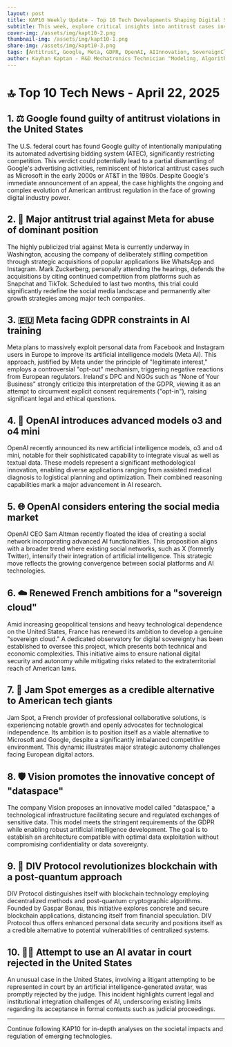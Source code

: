 ```yaml
---
layout: post
title: KAP10 Weekly Update - Top 10 Tech Developments Shaping Digital Sovereignty and AI Advancements
subtitle: This week, explore critical insights into antitrust cases involving Google and Meta, revolutionary AI models from OpenAI, the future of blockchain and sovereign clouds, and significant regulatory challenges
cover-img: /assets/img/kapt10-2.png
thumbnail-img: /assets/img/kapt10-1.png
share-img: /assets/img/kapt10-3.png
tags: [Antitrust, Google, Meta, GDPR, OpenAI, AIInnovation, SovereignCloud, Blockchain, DataPrivacy, LegalTech]
author: Kayhan Kaptan - R&D Mechatronics Technician "Modeling, Algorithms, Validation" TEAM - Expert in Medical Physics Quality Control
---
```


# 🔝 Top 10 Tech News - April 22, 2025

## 1. ⚖️ **Google found guilty of antitrust violations in the United States**
The U.S. federal court has found Google guilty of intentionally manipulating its automated advertising bidding system (ATEC), significantly restricting competition. This verdict could potentially lead to a partial dismantling of Google's advertising activities, reminiscent of historical antitrust cases such as Microsoft in the early 2000s or AT&T in the 1980s. Despite Google's immediate announcement of an appeal, the case highlights the ongoing and complex evolution of American antitrust regulation in the face of growing digital industry power.

## 2. 📱 **Major antitrust trial against Meta for abuse of dominant position**
The highly publicized trial against Meta is currently underway in Washington, accusing the company of deliberately stifling competition through strategic acquisitions of popular applications like WhatsApp and Instagram. Mark Zuckerberg, personally attending the hearings, defends the acquisitions by citing continued competition from platforms such as Snapchat and TikTok. Scheduled to last two months, this trial could significantly redefine the social media landscape and permanently alter growth strategies among major tech companies.

## 3. 🇪🇺 **Meta facing GDPR constraints in AI training**
Meta plans to massively exploit personal data from Facebook and Instagram users in Europe to improve its artificial intelligence models (Meta AI). This approach, justified by Meta under the principle of "legitimate interest," employs a controversial "opt-out" mechanism, triggering negative reactions from European regulators. Ireland's DPC and NGOs such as "None of Your Business" strongly criticize this interpretation of the GDPR, viewing it as an attempt to circumvent explicit consent requirements ("opt-in"), raising significant legal and ethical questions.

## 4. 🤖 **OpenAI introduces advanced models o3 and o4 mini**
OpenAI recently announced its new artificial intelligence models, o3 and o4 mini, notable for their sophisticated capability to integrate visual as well as textual data. These models represent a significant methodological innovation, enabling diverse applications ranging from assisted medical diagnosis to logistical planning and optimization. Their combined reasoning capabilities mark a major advancement in AI research.

## 5. 🌐 **OpenAI considers entering the social media market**
OpenAI CEO Sam Altman recently floated the idea of creating a social network incorporating advanced AI functionalities. This proposition aligns with a broader trend where existing social networks, such as X (formerly Twitter), intensify their integration of artificial intelligence. This strategic move reflects the growing convergence between social platforms and AI technologies.

## 6. ☁️ **Renewed French ambitions for a "sovereign cloud"**
Amid increasing geopolitical tensions and heavy technological dependence on the United States, France has renewed its ambition to develop a genuine "sovereign cloud." A dedicated observatory for digital sovereignty has been established to oversee this project, which presents both technical and economic complexities. This initiative aims to ensure national digital security and autonomy while mitigating risks related to the extraterritorial reach of American laws.

## 7. 🚀 **Jam Spot emerges as a credible alternative to American tech giants**
Jam Spot, a French provider of professional collaborative solutions, is experiencing notable growth and openly advocates for technological independence. Its ambition is to position itself as a viable alternative to Microsoft and Google, despite a significantly imbalanced competitive environment. This dynamic illustrates major strategic autonomy challenges facing European digital actors.

## 8. 🛡️ **Vision promotes the innovative concept of "dataspace"**
The company Vision proposes an innovative model called "dataspace," a technological infrastructure facilitating secure and regulated exchanges of sensitive data. This model meets the stringent requirements of the GDPR while enabling robust artificial intelligence development. The goal is to establish an architecture compatible with optimal data exploitation without compromising confidentiality or data sovereignty.

## 9. 🔗 **DIV Protocol revolutionizes blockchain with a post-quantum approach**
DIV Protocol distinguishes itself with blockchain technology employing decentralized methods and post-quantum cryptographic algorithms. Founded by Gaspar Bonau, this initiative explores concrete and secure blockchain applications, distancing itself from financial speculation. DIV Protocol thus offers enhanced personal data security and positions itself as a credible alternative to potential vulnerabilities of centralized systems.

## 10. 👩‍⚖️ **Attempt to use an AI avatar in court rejected in the United States**
An unusual case in the United States, involving a litigant attempting to be represented in court by an artificial intelligence-generated avatar, was promptly rejected by the judge. This incident highlights current legal and institutional integration challenges of AI, underscoring existing limits regarding its acceptance in formal contexts such as judicial proceedings.

---

Continue following KAP10 for in-depth analyses on the societal impacts and regulation of emerging technologies.

